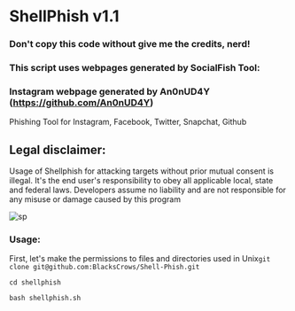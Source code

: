 # ShellPhish v1.1
### Don't copy this code without give me the credits, nerd! 
### This script uses webpages generated by SocialFish Tool:
### Instagram webpage generated by An0nUD4Y (https://github.com/An0nUD4Y)

Phishing Tool for Instagram, Facebook, Twitter, Snapchat, Github

## Legal disclaimer:
Usage of Shellphish for attacking targets without prior mutual consent is illegal. It's the end user's responsibility to obey all applicable local, state and federal laws. Developers assume no liability and are not responsible for any misuse or damage caused by this program 

![sp](https://user-images.githubusercontent.com/34893261/41802023-87f47086-7654-11e8-8d16-8c2fb194687e.png)

### Usage:
First, let's make the permissions to files and directories used in Unix```git clone git@github.com:BlacksCrows/Shell-Phish.git```

```
cd shellphish
```

```
bash shellphish.sh
```
